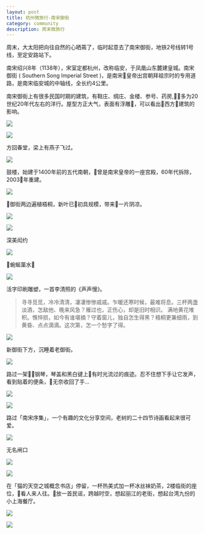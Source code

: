 ```yaml
---
layout: post
title: 杭州微旅行-南宋御街
category: community
description: 周末微旅行
---
```


周末，大太阳把向往自然的心晒蔫了，临时起意去了南宋御街，地铁2号线转1号线，至定安路站下。

南宋绍兴8年（1138年），宋室定都杭州，改称临安，于凤凰山东麓建皇城。南宋御街 ( Southern Song Imperial Street )，是南宋皇帝出宫朝拜祖宗时的专用道路，是南宋临安城的中轴线，全长约4公里。

南宋御街上有很多民国时期的建筑，有鞋庄、绸庄、金楼、参号、药房,多为20世纪20年代左右的洋行。屋型方正大气，表面有浮雕，可以看出西方建筑的影响。

![](http://p319p95sa.bkt.clouddn.com/building.jpg?imageMogr2/size-limit/2000k!)

![](http://p319p95sa.bkt.clouddn.com/building_wanyuan.jpg?imageMogr2/size-limit/2000k!)

方回春堂，梁上有燕子飞过。

![](http://p319p95sa.bkt.clouddn.com/hui_chun_tang.jpg?imageMogr2/size-limit/2000k!)

鼓楼，始建于1400年前的五代南朝，曾是南宋皇帝的一座宫殿，60年代拆除，2003年重建。

![](http://p319p95sa.bkt.clouddn.com/gulou.jpg?imageMogr2/size-limit/2000k!)

御街两边遍植梧桐，新叶已初具规模，带来一片阴凉。

![](http://p319p95sa.bkt.clouddn.com/lane.jpg?imageMogr2/size-limit/2000k!)

![](http://p319p95sa.bkt.clouddn.com/lane2.jpg?imageMogr2/size-limit/2000k!)

深美闳约

![](http://p319p95sa.bkt.clouddn.com/shen_mei_hong_yue.jpg?imageMogr2/size-limit/2000k!)


蜿蜒蕖水

![](http://p319p95sa.bkt.clouddn.com/qushui.jpg?imageMogr2/size-limit/2000k!)

活字印刷雕塑，一首李清照的《声声慢》。

> 寻寻觅觅，冷冷清清，凄凄惨惨戚戚。乍暖还寒时候，最难将息。三杯两盏淡酒，怎敌他、晚来风急？雁过也，正伤心，却是旧时相识。
> 满地黄花堆积。憔悴损，如今有谁堪摘？守着窗儿，独自怎生得黑？梧桐更兼细雨，到黄昏、点点滴滴。这次第，怎一个愁字了得。

![](http://p319p95sa.bkt.clouddn.com/yinshua.jpg?imageMogr2/size-limit/2000k!)

新御街下方，沉睡着老御街。

![](http://p319p95sa.bkt.clouddn.com/yujie.jpg?imageMogr2/size-limit/2000k!)

路过一架钢琴，琴盖和黑白键上有时光流过的痕迹。忍不住想下手让它发声，看到贴着的便条，无奈收回了手...

![](http://p319p95sa.bkt.clouddn.com/piano.jpg?imageMogr2/size-limit/2000k!)

![](http://p319p95sa.bkt.clouddn.com/piano_note.jpg?imageMogr2/size-limit/2000k!)

路过「南宋序集」，一个有趣的文化分享空间，老树的二十四节诗画看起来很可爱。

![](http://p319p95sa.bkt.clouddn.com/caligraphy.jpg?imageMogr2/size-limit/2000k!)

无名闸口

![](http://p319p95sa.bkt.clouddn.com/bike.jpg?imageMogr2/size-limit/2000k!)


![](http://p319p95sa.bkt.clouddn.com/hat.jpg?imageMogr2/size-limit/2000k!)

在「猫的天空之城概念书店」停留，一杯热美式加一杯冰丝袜奶茶，2楼临街的座位，看人来人往。放一首民谣，跨越时空，想起丽江的老街，想起台湾九份的小上海餐厅。

![](http://p319p95sa.bkt.clouddn.com/no1.jpg?imageMogr2/size-limit/2000k!)

![](http://p319p95sa.bkt.clouddn.com/typing.jpg?imageMogr2/size-limit/2000k!)

